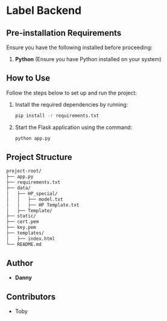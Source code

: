 # Label Backend

## Pre-installation Requirements
Ensure you have the following installed before proceeding:

1. **Python** (Ensure you have Python installed on your system)

## How to Use
Follow the steps below to set up and run the project:

1. Install the required dependencies by running:
   ```bash
   pip install -r requirements.txt
2. Start the Flask application using the command:
   ```bash
   python app.py

## Project Structure
```bash
project-root/
├── app.py
├── requirements.txt
├── data/
│   ├── HP_special/
│   │   ├── model.txt
│   │   ├── HP Template.txt
│   ├── Template/
├── static/
├── cert.pem
├── key.pem
├── templates/
│   ├── index.html
└── README.md
``` 

## Author

- **Danny**

## Contributors

- Toby
